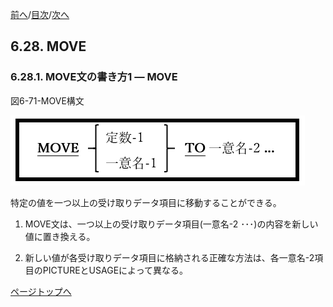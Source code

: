 <!--navi start1-->
[前へ](6-27.md)/[目次](https://opensourcecobol.github.io/markdown/TOC.html)/[次へ](6-28-2.md)
<!--navi end1-->
## 6.28. MOVE

### 6.28.1. MOVE文の書き方1 ― MOVE

図6-71-MOVE構文

![alt text](Image/6-71-Move.png)

特定の値を一つ以上の受け取りデータ項目に移動することができる。

1. MOVE文は、一つ以上の受け取りデータ項目(一意名-2 ･･･)の内容を新しい値に置き換える。

2. 新しい値が各受け取りデータ項目に格納される正確な方法は、各一意名-2項目のPICTUREとUSAGEによって異なる。

<!--navi start2-->

[ページトップへ](6-28-1.md)
<!--navi end2-->
